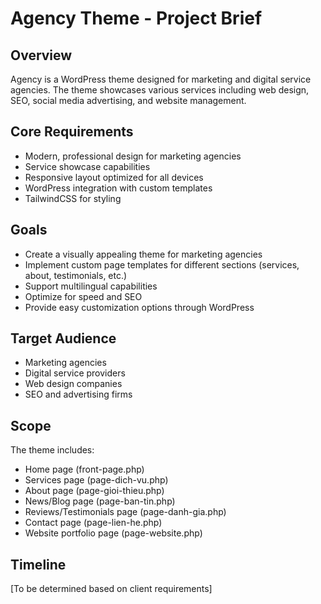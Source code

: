 # Agency Theme - Project Brief

## Overview
Agency is a WordPress theme designed for marketing and digital service agencies. The theme showcases various services including web design, SEO, social media advertising, and website management.

## Core Requirements
- Modern, professional design for marketing agencies
- Service showcase capabilities
- Responsive layout optimized for all devices
- WordPress integration with custom templates
- TailwindCSS for styling

## Goals
- Create a visually appealing theme for marketing agencies
- Implement custom page templates for different sections (services, about, testimonials, etc.)
- Support multilingual capabilities
- Optimize for speed and SEO
- Provide easy customization options through WordPress

## Target Audience
- Marketing agencies
- Digital service providers
- Web design companies
- SEO and advertising firms

## Scope
The theme includes:
- Home page (front-page.php)
- Services page (page-dich-vu.php)
- About page (page-gioi-thieu.php)
- News/Blog page (page-ban-tin.php)
- Reviews/Testimonials page (page-danh-gia.php)
- Contact page (page-lien-he.php)
- Website portfolio page (page-website.php)

## Timeline
[To be determined based on client requirements] 